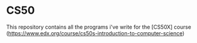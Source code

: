 # CS50
This repository contains all the programs i've write for the [CS50X] course (https://www.edx.org/course/cs50s-introduction-to-computer-science)
